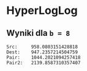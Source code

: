# HyperLogLog
## Wyniki dla `b = 8`
```
Src:	 958.0803151428818
Dest:	 947.2357214504759
Pair:	 1044.2021094257418
Pair2:	 2139.8587310357407
```